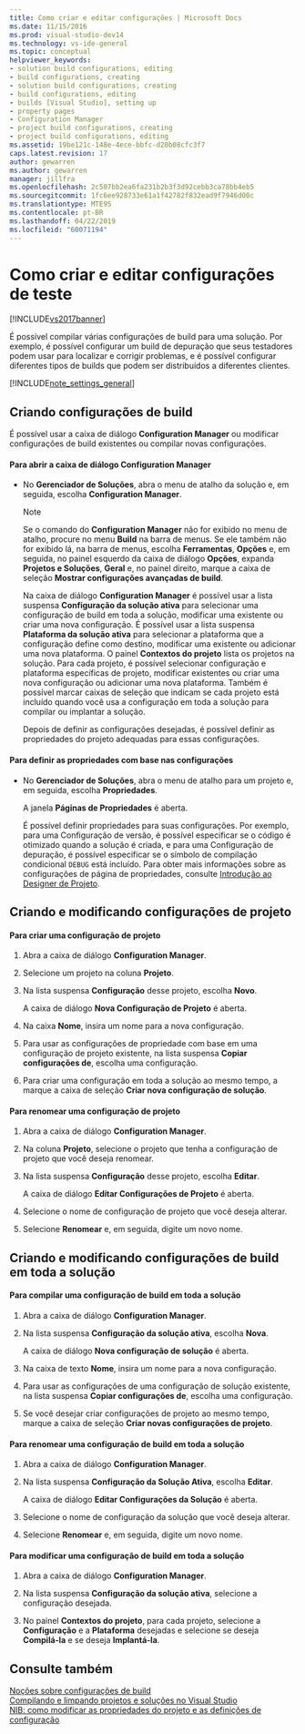 ```yaml
---
title: Como criar e editar configurações | Microsoft Docs
ms.date: 11/15/2016
ms.prod: visual-studio-dev14
ms.technology: vs-ide-general
ms.topic: conceptual
helpviewer_keywords:
- solution build configurations, editing
- build configurations, creating
- solution build configurations, creating
- build configurations, editing
- builds [Visual Studio], setting up
- property pages
- Configuration Manager
- project build configurations, creating
- project build configurations, editing
ms.assetid: 19be121c-148e-4ece-bbfc-d20b08cfc3f7
caps.latest.revision: 17
author: gewarren
ms.author: gewarren
manager: jillfra
ms.openlocfilehash: 2c507bb2ea6fa231b2b3f3d92cebb3ca78bb4eb5
ms.sourcegitcommit: 1fc6ee928733e61a1f42782f832ead9f7946d00c
ms.translationtype: MTE95
ms.contentlocale: pt-BR
ms.lasthandoff: 04/22/2019
ms.locfileid: "60071194"
---
```

# <a name="how-to-create-and-edit-configurations"></a>Como criar e editar configurações de teste
[!INCLUDE[vs2017banner](../includes/vs2017banner.md)]

É possível compilar várias configurações de build para uma solução. Por exemplo, é possível configurar um build de depuração que seus testadores podem usar para localizar e corrigir problemas, e é possível configurar diferentes tipos de builds que podem ser distribuídos a diferentes clientes.  
  
 [!INCLUDE[note_settings_general](../includes/note-settings-general-md.md)]  
  
## <a name="creating-build-configurations"></a>Criando configurações de build  
 É possível usar a caixa de diálogo **Configuration Manager** ou modificar configurações de build existentes ou compilar novas configurações.  
  
#### <a name="to-open-the-configuration-manager-dialog-box"></a>Para abrir a caixa de diálogo Configuration Manager  
  
- No **Gerenciador de Soluções**, abra o menu de atalho da solução e, em seguida, escolha **Configuration Manager**.  
  
  > [!NOTE]
  >  Se o comando do **Configuration Manager** não for exibido no menu de atalho, procure no menu **Build** na barra de menus. Se ele também não for exibido lá, na barra de menus, escolha **Ferramentas**, **Opções** e, em seguida, no painel esquerdo da caixa de diálogo **Opções**, expanda **Projetos e Soluções**, **Geral** e, no painel direito, marque a caixa de seleção **Mostrar configurações avançadas de build**.  
  
   Na caixa de diálogo **Configuration Manager** é possível usar a lista suspensa **Configuração da solução ativa** para selecionar uma configuração de build em toda a solução, modificar uma existente ou criar uma nova configuração. É possível usar a lista suspensa **Plataforma da solução ativa** para selecionar a plataforma que a configuração define como destino, modificar uma existente ou adicionar uma nova plataforma. O painel **Contextos do projeto** lista os projetos na solução. Para cada projeto, é possível selecionar configuração e plataforma específicas de projeto, modificar existentes ou criar uma nova configuração ou adicionar uma nova plataforma. Também é possível marcar caixas de seleção que indicam se cada projeto está incluído quando você usa a configuração em toda a solução para compilar ou implantar a solução.  
  
  Depois de definir as configurações desejadas, é possível definir as propriedades do projeto adequadas para essas configurações.  
  
#### <a name="to-set-properties-based-on-configurations"></a>Para definir as propriedades com base nas configurações  
  
- No **Gerenciador de Soluções**, abra o menu de atalho para um projeto e, em seguida, escolha **Propriedades**.  
  
     A janela **Páginas de Propriedades** é aberta.  
  
     É possível definir propriedades para suas configurações. Por exemplo, para uma Configuração de versão, é possível especificar se o código é otimizado quando a solução é criada, e para uma Configuração de depuração, é possível especificar se o símbolo de compilação condicional `DEBUG` está incluído. Para obter mais informações sobre as configurações de página de propriedades, consulte [Introdução ao Designer de Projeto](http://msdn.microsoft.com/898dd854-c98d-430c-ba1b-a913ce3c73d7).  
  
## <a name="creating-and-modifying-project-configurations"></a>Criando e modificando configurações de projeto  
  
#### <a name="to-create-a-project-configuration"></a>Para criar uma configuração de projeto  
  
1. Abra a caixa de diálogo **Configuration Manager**.  
  
2. Selecione um projeto na coluna **Projeto**.  
  
3. Na lista suspensa **Configuração** desse projeto, escolha **Novo**.  
  
     A caixa de diálogo **Nova Configuração de Projeto** é aberta.  
  
4. Na caixa **Nome**, insira um nome para a nova configuração.  
  
5. Para usar as configurações de propriedade com base em uma configuração de projeto existente, na lista suspensa **Copiar configurações de**, escolha uma configuração.  
  
6. Para criar uma configuração em toda a solução ao mesmo tempo, a marque a caixa de seleção **Criar nova configuração de solução**.  
  
#### <a name="to-rename-a-project-configuration"></a>Para renomear uma configuração de projeto  
  
1. Abra a caixa de diálogo **Configuration Manager**.  
  
2. Na coluna **Projeto**, selecione o projeto que tenha a configuração de projeto que você deseja renomear.  
  
3. Na lista suspensa **Configuração** desse projeto, escolha **Editar**.  
  
     A caixa de diálogo **Editar Configurações de Projeto** é aberta.  
  
4. Selecione o nome de configuração de projeto que você deseja alterar.  
  
5. Selecione **Renomear** e, em seguida, digite um novo nome.  
  
## <a name="creating-and-modifying-solution-wide-build-configurations"></a>Criando e modificando configurações de build em toda a solução  
  
#### <a name="to-create-a-solution-wide-build-configuration"></a>Para compilar uma configuração de build em toda a solução  
  
1. Abra a caixa de diálogo **Configuration Manager**.  
  
2. Na lista suspensa **Configuração da solução ativa**, escolha **Nova**.  
  
     A caixa de diálogo **Nova configuração de solução** é aberta.  
  
3. Na caixa de texto **Nome**, insira um nome para a nova configuração.  
  
4. Para usar as configurações de uma configuração de solução existente, na lista suspensa **Copiar configurações de**, escolha uma configuração.  
  
5. Se você desejar criar configurações de projeto ao mesmo tempo, marque a caixa de seleção **Criar novas configurações de projeto**.  
  
#### <a name="to-rename-a-solution-wide-build-configuration"></a>Para renomear uma configuração de build em toda a solução  
  
1. Abra a caixa de diálogo **Configuration Manager**.  
  
2. Na lista suspensa **Configuração da Solução Ativa**, escolha **Editar**.  
  
     A caixa de diálogo **Editar Configurações da Solução** é aberta.  
  
3. Selecione o nome de configuração da solução que você deseja alterar.  
  
4. Selecione **Renomear** e, em seguida, digite um novo nome.  
  
#### <a name="to-modify-a-solution-wide-build-configuration"></a>Para modificar uma configuração de build em toda a solução  
  
1. Abra a caixa de diálogo **Configuration Manager**.  
  
2. Na lista suspensa **Configuração da solução ativa**, selecione a configuração desejada.  
  
3. No painel **Contextos do projeto**, para cada projeto, selecione a **Configuração** e a **Plataforma** desejadas e selecione se deseja **Compilá-la** e se deseja **Implantá-la**.  
  
## <a name="see-also"></a>Consulte também  
 [Noções sobre configurações de build](../ide/understanding-build-configurations.md)   
 [Compilando e limpando projetos e soluções no Visual Studio](../ide/building-and-cleaning-projects-and-solutions-in-visual-studio.md)   
 [NIB: como modificar as propriedades do projeto e as definições de configuração](http://msdn.microsoft.com/e7184bc5-2f2b-4b4f-aa9a-3ecfcbc48b67)
